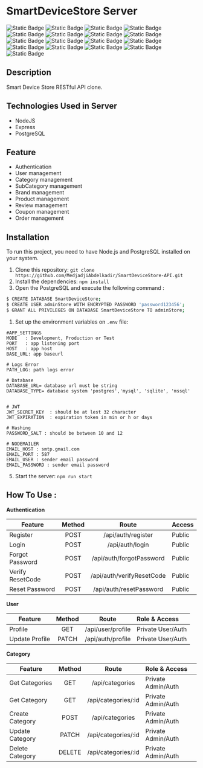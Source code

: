 # SmartDeviceStore Server
![Static Badge](https://img.shields.io/badge/19.4.0-Node.Js-green)
![Static Badge](https://img.shields.io/badge/4.18.2-Express.Js-blue)
![Static Badge](https://img.shields.io/badge/8.11.3-pg-blue)
![Static Badge](https://img.shields.io/badge/6.33.0-sequelize-blue)
![Static Badge](https://img.shields.io/badge/0.32.6-sharp-red)
![Static Badge](https://img.shields.io/badge/1.6.6-slugify-red)
![Static Badge](https://img.shields.io/badge/1.6.6-swagger--ui--express-red)
![Static Badge](https://img.shields.io/badge/9.0.1-uuid-red)
![Static Badge](https://img.shields.io/badge/3.10.0-winston-red)
![Static Badge](https://img.shields.io/badge/3.0.1-nodemon-red)
![Static Badge](https://img.shields.io/badge/2.8.5-cors-red)
![Static Badge](https://img.shields.io/badge/16.3.1-dotenv-red)
![Static Badge](https://img.shields.io/badge/7.0.1-express--validator-red)
![Static Badge](https://img.shields.io/badge/5.1.1-bcrypt-red)
![Static Badge](https://img.shields.io/badge/9.0.2-jsonwebtoken-red)
![Static Badge](https://img.shields.io/badge/6.9.6-nodemailer-red)
![Static Badge](https://img.shields.io/badge/1.4.5--lts.1-multer-red)

## Description
Smart Device Store RESTful API clone.

## Technologies Used in Server 
- NodeJS
- Express
- PostgreSQL 

## Feature
  - Authentication
  - User management
  - Category management
  - SubCategory management
  - Brand management
  - Product management
  - Review management
  - Coupon management
  - Order management

## Installation

To run this project, you need to have Node.js and PostgreSQL installed on your system.

1. Clone this repository: `git clone https://github.com/MedjadjiAbdelkadir/SmartDeviceStore-API.git`
2. Install the dependencies: `npm install`
3. Open the PostgreSQL and execute the following command :
```Bash
$ CREATE DATABASE SmartDeviceStore;
$ CREATE USER adminStore WITH ENCRYPTED PASSWORD 'password123456';
$ GRANT ALL PRIVILEGES ON DATABASE SmartDeviceStore TO adminStore;
```
1. Set up the environment variables on `.env` file:

```env
#APP_SETTINGS
MODE   : Development, Production or Test
PORT   : app listening port
HOST   : app host
BASE_URL: app baseurl

# Logs Error
PATH_LOG: path logs error

# Database 
DATABASE_URL= database url must be string
DATABASE_TYPE= database system 'postgres','mysql', 'sqlite', 'mssql'


# JWT  
JWT_SECRET_KEY  : should be at lest 32 character
JWT_EXPIRATION  : expiration token in min or h or days

# Hashing  
PASSWORD_SALT : should be between 10 and 12

# NODEMAILER
EMAIL_HOST : smtp.gmail.com
EMAIL_PORT : 587
EMAIL_USER : sender email password
EMAIL_PASSWORD : sender email password

```
5. Start the server: `npm run start`

## How To Use : 
<b>Authentication</b>

| Feature          | Method | Route                       | Access       |
|------------------|:------:|:---------------------------:|:-------------|
| Register         | POST   | /api/auth/register          | Public       |
| Login            | POST   | /api/auth/login             | Public       |
| Forgot Password  | POST   | /api/auth/forgotPassword    | Public       |
| Verify ResetCode | POST   | /api/auth/verifyResetCode   | Public       |
| Reset Password   | POST   | /api/auth/resetPassword     | Public       |


<b>User</b>

| Feature          | Method | Route                       |     Role & Access    |
|------------------|:------:|:---------------------------:|:---------------------|
| Profile          | GET    | /api/user/profile           | Private User/Auth    |
| Update Profile   | PATCH  | /api/auth/profile           | Private User/Auth    |

<b>Category</b>

| Feature          | Method | Route                       |     Role & Access    |
|------------------|:------:|:---------------------------:|:---------------------|
| Get Categories   | GET    | /api/categories             | Private Admin/Auth   |
| Get Category     | GET    | /api/categories/:id         | Private Admin/Auth   |
| Create Category  | POST   | /api/categories             | Private Admin/Auth   |
| Update Category  | PATCH  | /api/categories/:id         | Private Admin/Auth   |
| Delete Category  | DELETE | /api/categories/:id         | Private Admin/Auth   |

